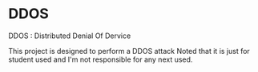 # DDOS
DDOS : Distributed Denial Of Dervice

This project is designed to perform a DDOS attack
Noted that it is just for student used
and I'm not responsible for any next used.
